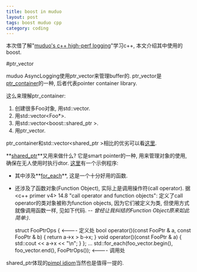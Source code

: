 ```yaml
---
title: boost in muduo
layout: post
tags: boost muduo cpp
category: coding
---
```


本次借了解"[muduo's c++ high-perf logging](http://xanpeng.github.com/2012/06/18/muduo-logging/)"学习c++, 本文介绍其中使用的boost.  

#ptr_vector

muduo AsyncLogging使用ptr_vector来管理buffer的. ptr_vector是[ptr_container](http://www.boost.org/doc/libs/1_49_0/libs/ptr_container/doc/ptr_container.html)的一种, 后者代表pointer container library.  

这么来理解ptr_container:  
1. 创建很多Foo对象, 用std::vector<Foo>.  
2. 用std::vector<Foo*>.  
3. 用std::vector<boost::shared_ptr<Foo> >.  
4. 用ptr_vector<Foo>.  

ptr_container和std::vector<shared_ptr<Foo> >相比的优劣可以看[这里](http://www.boost.org/doc/libs/1_49_0/libs/ptr_container/doc/ptr_container.html#motivation).  

**[shared_ptr](http://www.boost.org/doc/libs/1_49_0/libs/smart_ptr/shared_ptr.htm)**又用来做什么? 它是smart pointer的一种, 用来管理对象的使用, 确保在无人使用时执行dtor. [这里](http://www.boost.org/doc/libs/1_49_0/libs/smart_ptr/example/shared_ptr_example.cpp)有一个示例程序:  
- 其中涉及**[for_each](http://www.cplusplus.com/reference/algorithm/for_each/)**, 这是一个十分好用的函数.  
- 还涉及了函数对象(Function Object), 实际上是调用操作符(call operator). 据<c++ primer v4> 14.8 "call operator and function objects": 定义了call operator的类对象被称为function objects, 因为它们被定义为类, 但使用方式就像调用函数一样, 见如下代码. -- *曾经让我纠结的Function Object原来如此简单:)*.

    struct FooPtrOps {        <---- 定义处
        bool operator()(const FooPtr & a, const FooPtr & b) { return a->x > b->x; }
        void operator()(const FooPtr & a) { std::cout << a->x << "\n"; }
    };
    ...
    std::for_each(foo_vector.begin(), foo_vector.end(), FooPtrOps()); <---- 调用处

shared_ptr体现的[pimpl idiom](http://www.boost.org/doc/libs/1_49_0/libs/smart_ptr/shared_ptr.htm#Handle/Body)当然也是值得一提的.
    

